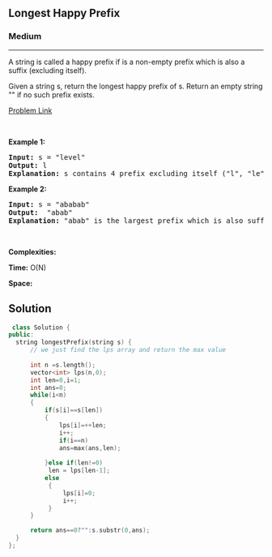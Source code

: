 <h2>Longest Happy Prefix</h2>
<h3>Medium</h3><hr>
<div><p>
  A string is called a happy prefix if is a non-empty prefix which is also a suffix (excluding itself).

Given a string s, return the longest happy prefix of s. Return an empty string "" if no such prefix exists.
</p>


[Problem Link](https://leetcode.com/problems/longest-happy-prefix/description/)

<p>&nbsp;</p>
<p><strong>Example 1:</strong></p>

      
 
<pre><strong>Input:</strong> s = "level" 
<strong>Output:</strong> l
<strong>Explanation:</strong> s contains 4 prefix excluding itself ("l", "le", "lev", "leve"), and suffix ("l", "el", "vel", "evel"). The largest prefix which is also suffix is given by "l".
</pre>

<p><strong>Example 2:</strong></p>

<pre><strong>Input:</strong> s = "ababab"
<strong>Output:</strong>  "abab"
<strong>Explanation:</strong> "abab" is the largest prefix which is also suffix. They can overlap in the original string.
</pre>

<p>&nbsp;</p>
<p><strong>Complexities:</strong></p>
<strong>Time:</strong> O(N)
  
<strong>Space:</strong> 

  <h2> Solution </h2>
  
  ``` c++ 
   class Solution {
public:
    string longestPrefix(string s) {
        // we just find the lps array and return the max value
        
        int n =s.length();
        vector<int> lps(n,0);
        int len=0,i=1;
        int ans=0;
        while(i<n)
        {
            if(s[i]==s[len])
            {
                lps[i]=++len;
                i++;
                if(i==n)
                ans=max(ans,len);
                
            }else if(len!=0)
             len = lps[len-1];
            else
             {
                 lps[i]=0;
                 i++;
             } 
        }

        return ans==0?"":s.substr(0,ans);
    }
};
  ```
</div>
